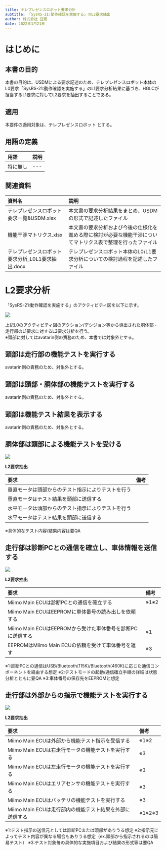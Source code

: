 ```yaml
---
title: テレプレゼンスロボット要求分析
subtitle: 「SysRS-21:動作確認を実施する」のL2要求抽出
author: 株式会社 豆蔵
date: 2022年1月21日
---
```

<!-- ↑表紙ページのための情報 -->

<div style="page-break-before:always"></div>

# はじめに

## 本書の目的

本書の目的は、USDMによる要求記述のため、テレプレゼンスロボット本体のL0要求「SysRS-21:動作確認を実施する」のL1要求分析結果に基づき、HGLCが担当するL1要求に対してL2要求を抽出することである。

## 適用

本要件の適用対象は、テレプレゼンスロボット とする。

## 用語の定義

|用語|説明|
|:---|:---|
|特に無し|---|

## 関連資料

|資料名|説明|
|:---|:---|
|テレプレゼンスロボット要求一覧&USDM.xlsx|本文書の要求分析結果をまとめ、USDMの形式で記述したファイル|
|機能干渉マトリクス.xlsx|本文書の要求分析および今後の仕様化を進める際に検討が必要な機能干渉についてマトリクス表で整理を行ったファイル|
|テレプレゼンスロボット要求分析_L0L1要求抽出.docx|テレプレゼンスロボット本体のL0/L1要求分析についての検討過程を記述したファイル|


<div style="page-break-before:always"></div>

# L2要求分析

「SysRS-21:動作確認を実施する」のアクティビティ図を以下に示す。



![](.images/activity/diagnosis.png)

上記L0のアクティビティ図のアクション/デシジョン等から導出された胴体部・走行部のL1要求に対するL2要求分析を行う。  
※頭部に対してはavatarin側の責務のため、本書では対象外とする。

<div style="page-break-before:always"></div>

## 頭部は走行部の機能テストを実行する

avatarin側の責務のため、対象外とする。

<div style="page-break-before:always"></div>

## 頭部は頭部・胴体部の機能テストを実行する

avatarin側の責務のため、対象外とする。

<div style="page-break-before:always"></div>

## 頭部は機能テスト結果を表示する

avatarin側の責務のため、対象外とする。

<div style="page-break-before:always"></div>

## 胴体部は頭部による機能テストを受ける

![](.images/activity/diagnosis/body-act01.png)

**L2要求抽出**

|要求|備考|
|:---|:---|
|垂直モータは頭部からのテスト指示によりテストを行う||
|垂直モータはテスト結果を頭部に送信する||
|水平モータは頭部からのテスト指示によりテストを行う||
|水平モータはテスト結果を頭部に送信する||
※具体的なテスト内容/結果内容は要QA

<div style="page-break-before:always"></div>

## 走行部は診断PCとの通信を確立し、車体情報を送信する

![](.images/activity/diagnosis/act01.png)

**L2要求抽出**

|要求|備考|
|:---|:---|
|Miimo Main ECUは診断PCとの通信を確立する|※1※2|
|Miimo Main ECUはEEPROMに車体番号の読み出しを依頼する||
|Miimo Main ECUはEEPROMから受けた車体番号を診断PCに送信する|※1|
|EEPROMはMiimo Main ECUの依頼を受けて車体番号を返す|※3|
※1:診断PCとの通信はUSB/Bluetooth(115K)/Bluetooth(460K)に応じた通信コンポーネントを経由する想定
※2:テストモードの起動/通信確立手順の詳細は状態分析とともに要QA
※3:車体番号の保存先をEEPROMと想定

<div style="page-break-before:always"></div>

## 走行部は外部からの指示で機能テストを実行する

![](.images/activity/diagnosis/act02.png)

**L2要求抽出**

|要求|備考|
|:---|:---|
|Miimo Main ECUは外部から機能テスト指示を受信する|※1※2|
|Miimo Main ECUは右走行モータの機能テストを実行する|※3|
|Miimo Main ECUは左走行モータの機能テストを実行する|※3|
|Miimo Main ECUはエリアセンサの機能テストを実行する|※3|
|Miimo Main ECUはバッテリの機能テストを実行する|※3|
|Miimo Main ECUは走行部内の機能テスト結果を外部に送信する|※1※2※3|
※1:テスト指示の送信元としては診断PCまたは頭部がありうる想定
※2:指示元によってテスト内容が異なる場合もありうる想定（ex.頭部から指示されるのは簡易テスト）
※3:テスト対象毎の具体的な実施項目および結果の形式等は要QA